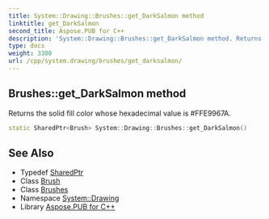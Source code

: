 ```yaml
---
title: System::Drawing::Brushes::get_DarkSalmon method
linktitle: get_DarkSalmon
second_title: Aspose.PUB for C++
description: 'System::Drawing::Brushes::get_DarkSalmon method. Returns the solid fill color whose hexadecimal value is #FFE9967A in C++.'
type: docs
weight: 3300
url: /cpp/system.drawing/brushes/get_darksalmon/
---
```

## Brushes::get_DarkSalmon method


Returns the solid fill color whose hexadecimal value is #FFE9967A.

```cpp
static SharedPtr<Brush> System::Drawing::Brushes::get_DarkSalmon()
```

## See Also

* Typedef [SharedPtr](../../../system/sharedptr/)
* Class [Brush](../../brush/)
* Class [Brushes](../)
* Namespace [System::Drawing](../../)
* Library [Aspose.PUB for C++](../../../)
